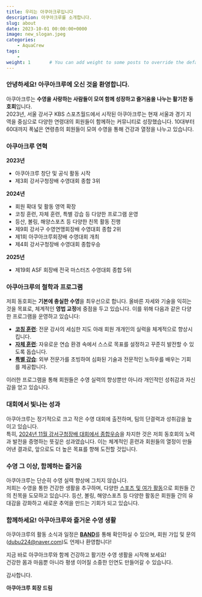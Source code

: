 ```yaml
---
title: 우리는 아쿠아크루입니다
description: 아쿠아크루를 소개합니다. 
slug: about
date: 2023-10-01 00:00:00+0000
image: new_slogan.jpeg
categories:
    - AquaCrew
tags:
    - 
weight: 1       # You can add weight to some posts to override the default sorting (date descending)
---
```


### 안녕하세요! 아쿠아크루에 오신 것을 환영합니다.

아쿠아크루는 **수영을 사랑하는 사람들이 모여 함께 성장하고 즐거움을 나누는 활기찬 동호회**입니다.  
2023년, 서울 강서구 KBS 스포츠월드에서 시작된 아쿠아크루는 현재 서울과 경기 지역을 중심으로 다양한 연령대의 회원들이 함께하는 커뮤니티로 성장했습니다. 10대부터 60대까지 폭넓은 연령층의 회원들이 모여 수영을 통해 건강과 열정을 나누고 있습니다.

### 아쿠아크루 연혁

**2023년**
- 아쿠아크루 창단 및 공식 활동 시작
- 제3회 강서구청장배 수영대회 종합 3위

**2024년**
- 회원 확대 및 활동 영역 확장
- 코칭 훈련, 자체 훈련, 특별 강습 등 다양한 프로그램 운영
- 등산, 볼링, 해양스포츠 등 다양한 친목 활동 진행
- 제9회 강서구 수영연맹회장배 수영대회 종합 2위
- 제1회 아쿠아크루회장배 수영대회 개최
- 제4회 강서구청장배 수영대회 종합우승

**2025년**
- 제19회 ASF 회장배 전국 마스터즈 수영대회 종합 5위

### 아쿠아크루의 철학과 프로그램

저희 동호회는 **기본에 충실한 수영**을 최우선으로 합니다. 올바른 자세와 기술을 익히는 것을 목표로, 체계적인 **영법 교정**에 중점을 두고 있습니다. 이를 위해 다음과 같은 다양한 프로그램을 운영하고 있습니다:

- **[코칭 훈련](https://aquacrew.co.kr/categories/%EC%BD%94%EC%B9%AD%ED%9B%88%EB%A0%A8/)**: 전문 강사의 세심한 지도 아래 회원 개개인의 실력을 체계적으로 향상시킵니다.  
- **[자체 훈련](https://aquacrew.co.kr/categories/%EC%9E%90%EC%B2%B4%ED%9B%88%EB%A0%A8/)**: 자유로운 연습 환경 속에서 스스로 목표를 설정하고 꾸준히 발전할 수 있도록 돕습니다.  
- **[특별 강습](https://aquacrew.co.kr/categories/%ED%8A%B9%EB%B3%84%EA%B0%95%EC%8A%B5/)**: 외부 전문가를 초빙하여 심화된 기술과 전문적인 노하우를 배우는 기회를 제공합니다.  

이러한 프로그램을 통해 회원들은 수영 실력의 향상뿐만 아니라 개인적인 성취감과 자신감을 얻고 있습니다.



### 대회에서 빛나는 성과

아쿠아크루는 정기적으로 크고 작은 수영 대회에 출전하며, 팀의 단결력과 성취감을 높이고 있습니다.  
특히, [2024년 11월 강서구청장배 대회에서 종합우승](https://aquacrew.co.kr/p/%EC%A0%9C4%ED%9A%8C-%EA%B0%95%EC%84%9C%EA%B5%AC%EC%B2%AD%EC%9E%A5%EB%B0%B0-%EC%88%98%EC%98%81-%EB%8C%80%ED%9A%8C/)을 차지한 것은 저희 동호회의 노력과 발전을 증명하는 뜻깊은 성과였습니다. 이는 체계적인 훈련과 회원들의 열정이 만들어낸 결과로, 앞으로도 더 높은 목표를 향해 도전할 것입니다.



### 수영 그 이상, 함께하는 즐거움

아쿠아크루는 단순히 수영 실력 향상에 그치지 않습니다.  
저희는 수영을 통한 건강한 생활을 추구하며, 다양한 [스포츠 및 여가 활동](https://aquacrew.co.kr/categories/%EC%9D%B4%EB%B2%A4%ED%8A%B8/)으로 회원들 간의 친목을 도모하고 있습니다. 등산, 볼링, 해양스포츠 등 다양한 활동은 회원들 간의 유대감을 강화하고 새로운 추억을 만드는 기회가 되고 있습니다.



### 함께하세요! 아쿠아크루와 즐거운 수영 생활

아쿠아크루의 활동 소식과 일정은 [**BAND**](https://band.us/band/93484357)를 통해 확인하실 수 있으며, 회원 가입 및 문의(dubu224@naver.com)도 언제나 환영합니다!  

지금 바로 아쿠아크루와 함께 건강하고 활기찬 수영 생활을 시작해 보세요!  
건강한 몸과 마음뿐 아니라 평생 이어질 소중한 인연도 만들어갈 수 있습니다.

감사합니다.  

**아쿠아크루 회장 드림**
